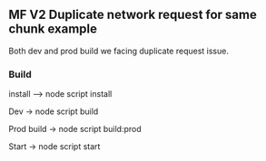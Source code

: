 ## MF V2 Duplicate network request for same chunk example

Both dev and prod build we facing duplicate request issue.

### Build

install --> node script install

Dev -> node script build

Prod build -> node script build:prod

Start -> node script start
